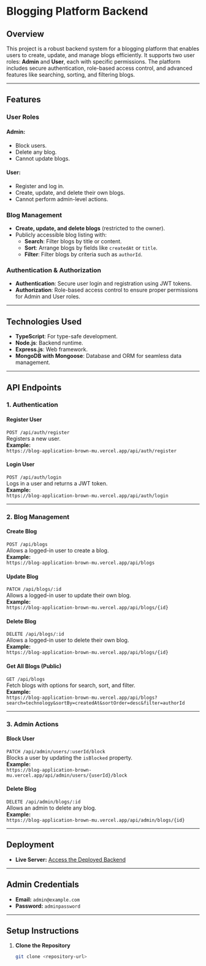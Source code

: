 # Blogging Platform Backend

## Overview
This project is a robust backend system for a blogging platform that enables users to create, update, and manage blogs efficiently. It supports two user roles: **Admin** and **User**, each with specific permissions. The platform includes secure authentication, role-based access control, and advanced features like searching, sorting, and filtering blogs.

---

## Features

### User Roles

#### Admin:
- Block users.
- Delete any blog.
- Cannot update blogs.

#### User:
- Register and log in.
- Create, update, and delete their own blogs.
- Cannot perform admin-level actions.

### Blog Management
- **Create, update, and delete blogs** (restricted to the owner).
- Publicly accessible blog listing with:
  - **Search**: Filter blogs by title or content.
  - **Sort**: Arrange blogs by fields like `createdAt` or `title`.
  - **Filter**: Filter blogs by criteria such as `authorId`.

### Authentication & Authorization
- **Authentication**: Secure user login and registration using JWT tokens.
- **Authorization**: Role-based access control to ensure proper permissions for Admin and User roles.

---

## Technologies Used
- **TypeScript**: For type-safe development.
- **Node.js**: Backend runtime.
- **Express.js**: Web framework.
- **MongoDB with Mongoose**: Database and ORM for seamless data management.

---

## API Endpoints

### 1. Authentication

#### Register User  
`POST /api/auth/register`  
Registers a new user.  
**Example:**  
`https://blog-application-brown-mu.vercel.app/api/auth/register`

#### Login User  
`POST /api/auth/login`  
Logs in a user and returns a JWT token.  
**Example:**  
`https://blog-application-brown-mu.vercel.app/api/auth/login`

---

### 2. Blog Management

#### Create Blog  
`POST /api/blogs`  
Allows a logged-in user to create a blog.  
**Example:**  
`https://blog-application-brown-mu.vercel.app/api/blogs`

#### Update Blog  
`PATCH /api/blogs/:id`  
Allows a logged-in user to update their own blog.  
**Example:**  
`https://blog-application-brown-mu.vercel.app/api/blogs/{id}`

#### Delete Blog  
`DELETE /api/blogs/:id`  
Allows a logged-in user to delete their own blog.  
**Example:**  
`https://blog-application-brown-mu.vercel.app/api/blogs/{id}`

#### Get All Blogs (Public)  
`GET /api/blogs`  
Fetch blogs with options for search, sort, and filter.  
**Example:**  
`https://blog-application-brown-mu.vercel.app/api/blogs?search=technology&sortBy=createdAt&sortOrder=desc&filter=authorId`

---

### 3. Admin Actions

#### Block User  
`PATCH /api/admin/users/:userId/block`  
Blocks a user by updating the `isBlocked` property.  
**Example:**  
`https://blog-application-brown-mu.vercel.app/api/admin/users/{userId}/block`

#### Delete Blog  
`DELETE /api/admin/blogs/:id`  
Allows an admin to delete any blog.  
**Example:**  
`https://blog-application-brown-mu.vercel.app/api/admin/blogs/{id}`

---

## Deployment
- **Live Server:** [Access the Deployed Backend](https://blog-application-brown-mu.vercel.app/)

---

## Admin Credentials
- **Email:** `admin@example.com`  
- **Password:** `adminpassword`

---

## Setup Instructions

1. **Clone the Repository**  
   ```bash
   git clone <repository-url>
